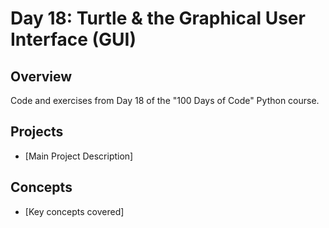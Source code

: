 # Day 18: Turtle & the Graphical User Interface (GUI)

## Overview
Code and exercises from Day 18 of the "100 Days of Code" Python course.

## Projects
- [Main Project Description]

## Concepts
- [Key concepts covered]
